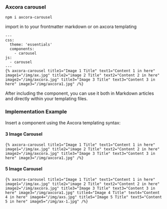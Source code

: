 ### Axcora carousel

```
npm i axcora-carousel
```

import in to your frontmatter markdown or on axcora templating
```
---
css:
  theme: 'essentials'
  components:
    - carousel
js:
  - carousel
---
{% axcora-carousel title1="Image 1 Title" text1="Content 1 in here" image1="/img/ax.jpg" title2="image 2 Title" text2="Content 2 in here" image2="/img/axcora.jpg" title3="Image 3 Title" text3="Content 3 in here" image3="/img/axcora1.jpg" /%}
```

After including the component, you can use it both in Markdown articles and directly within your templating files.

### Implementation Example
Insert a component using the Axcora templating syntax:

#### 3 Image Carousel

```
{% axcora-carousel title1="Image 1 Title" text1="Content 1 in here" image1="/img/ax.jpg" title2="image 2 Title" text2="Content 2 in here" image2="/img/axcora.jpg" title3="Image 3 Title" text3="Content 3 in here" image3="/img/axcora1.jpg" /%}
```

#### 5 Image Carousel

```
{% axcora-carousel title1="Image 1 Title" text1="Content 1 in here" image1="/img/ax.jpg" title2="image 2 Title" text2="Content 2 in here" image2="/img/axcora.jpg" title3="Image 3 Title" text3="Content 3 in here" image3="/img/axcora1.jpg" title4="Image 4 Title" text4="Content 4 in here" image4="/img/axs.jpg" title5="Image 5 Title" text5="Content 5 in here" image5="/img/ax-1.jpg" /%}
```
